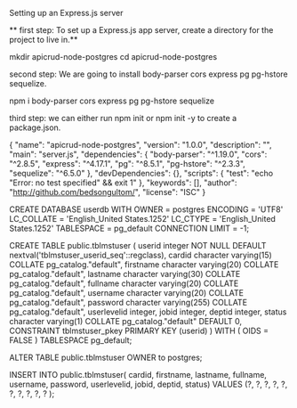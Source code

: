 Setting up an Express.js server

** first step: To set up a Express.js app server, create a directory for the project to live in.**

mkdir apicrud-node-postgres
cd apicrud-node-postgres


second step: We are going to install body-parser cors express pg pg-hstore sequelize.

npm i body-parser cors express pg pg-hstore sequelize

third step: we can either run npm init or npm init -y to create a package.json.

{
  "name": "apicrud-node-postgres",
  "version": "1.0.0",
  "description": "",
  "main": "server.js",
  "dependencies": {
    "body-parser": "^1.19.0",
    "cors": "^2.8.5",
    "express": "^4.17.1",
    "pg": "^8.5.1",
    "pg-hstore": "^2.3.3",
    "sequelize": "^6.5.0"
  },
  "devDependencies": {},
  "scripts": {
    "test": "echo \"Error: no test specified\" && exit 1"
  },
  "keywords": [],
  "author": "http://github.com/bedsongultom/",
  "license": "ISC"
}




CREATE DATABASE userdb
    WITH 
    OWNER = postgres
    ENCODING = 'UTF8'
    LC_COLLATE = 'English_United States.1252'
    LC_CTYPE = 'English_United States.1252'
    TABLESPACE = pg_default
    CONNECTION LIMIT = -1;



CREATE TABLE public.tblmstuser
(
    userid integer NOT NULL DEFAULT nextval('tblmstuser_userid_seq'::regclass),
    cardid character varying(15) COLLATE pg_catalog."default",
    firstname character varying(20) COLLATE pg_catalog."default",
    lastname character varying(30) COLLATE pg_catalog."default",
    fullname character varying(20) COLLATE pg_catalog."default",
    username character varying(20) COLLATE pg_catalog."default",
    password character varying(255) COLLATE pg_catalog."default",
    userlevelid integer,
    jobid integer,
    deptid integer,
    status character varying(1) COLLATE pg_catalog."default" DEFAULT 0,
    CONSTRAINT tblmstuser_pkey PRIMARY KEY (userid)
)
WITH (
    OIDS = FALSE
)
TABLESPACE pg_default;

ALTER TABLE public.tblmstuser
    OWNER to postgres;


INSERT INTO public.tblmstuser(
	cardid, firstname, lastname, fullname, username, password, userlevelid, jobid, deptid, status)
	VALUES (?, ?, ?, ?, ?, ?, ?, ?, ?, ?
); 


